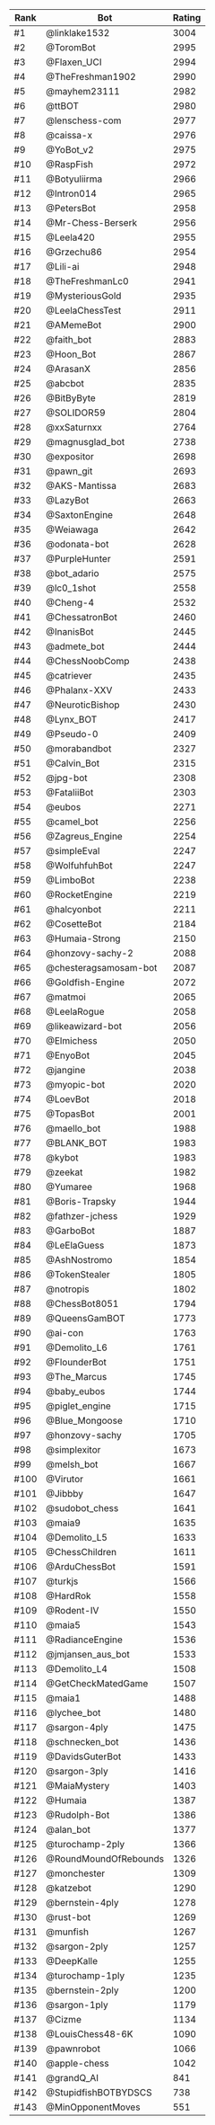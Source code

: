 Rank|Bot|Rating
---|---|---
#1|@linklake1532|3004
#2|@ToromBot|2995
#3|@Flaxen_UCI|2994
#4|@TheFreshman1902|2990
#5|@mayhem23111|2982
#6|@ttBOT|2980
#7|@lenschess-com|2977
#8|@caissa-x|2976
#9|@YoBot_v2|2975
#10|@RaspFish|2972
#11|@Botyuliirma|2966
#12|@Intron014|2965
#13|@PetersBot|2958
#14|@Mr-Chess-Berserk|2956
#15|@Leela420|2955
#16|@Grzechu86|2954
#17|@Lili-ai|2948
#18|@TheFreshmanLc0|2941
#19|@MysteriousGold|2935
#20|@LeelaChessTest|2911
#21|@AMemeBot|2900
#22|@faith_bot|2883
#23|@Hoon_Bot|2867
#24|@ArasanX|2856
#25|@abcbot|2835
#26|@BitByByte|2819
#27|@SOLIDOR59|2804
#28|@xxSaturnxx|2764
#29|@magnusglad_bot|2738
#30|@expositor|2698
#31|@pawn_git|2693
#32|@AKS-Mantissa|2683
#33|@LazyBot|2663
#34|@SaxtonEngine|2648
#35|@Weiawaga|2642
#36|@odonata-bot|2628
#37|@PurpleHunter|2591
#38|@bot_adario|2575
#39|@lc0_1shot|2558
#40|@Cheng-4|2532
#41|@ChessatronBot|2460
#42|@InanisBot|2445
#43|@admete_bot|2444
#44|@ChessNoobComp|2438
#45|@catriever|2435
#46|@Phalanx-XXV|2433
#47|@NeuroticBishop|2430
#48|@Lynx_BOT|2417
#49|@Pseudo-0|2409
#50|@morabandbot|2327
#51|@Calvin_Bot|2315
#52|@jpg-bot|2308
#53|@FataliiBot|2303
#54|@eubos|2271
#55|@camel_bot|2256
#56|@Zagreus_Engine|2254
#57|@simpleEval|2247
#58|@WolfuhfuhBot|2247
#59|@LimboBot|2238
#60|@RocketEngine|2219
#61|@halcyonbot|2211
#62|@CosetteBot|2184
#63|@Humaia-Strong|2150
#64|@honzovy-sachy-2|2088
#65|@chesteragsamosam-bot|2087
#66|@Goldfish-Engine|2072
#67|@matmoi|2065
#68|@LeelaRogue|2058
#69|@likeawizard-bot|2056
#70|@Elmichess|2050
#71|@EnyoBot|2045
#72|@jangine|2038
#73|@myopic-bot|2020
#74|@LoevBot|2018
#75|@TopasBot|2001
#76|@maello_bot|1988
#77|@BLANK_BOT|1983
#78|@kybot|1983
#79|@zeekat|1982
#80|@Yumaree|1968
#81|@Boris-Trapsky|1944
#82|@fathzer-jchess|1929
#83|@GarboBot|1887
#84|@LeElaGuess|1873
#85|@AshNostromo|1854
#86|@TokenStealer|1805
#87|@notropis|1802
#88|@ChessBot8051|1794
#89|@QueensGamBOT|1773
#90|@ai-con|1763
#91|@Demolito_L6|1761
#92|@FlounderBot|1751
#93|@The_Marcus|1745
#94|@baby_eubos|1744
#95|@piglet_engine|1715
#96|@Blue_Mongoose|1710
#97|@honzovy-sachy|1705
#98|@simplexitor|1673
#99|@melsh_bot|1667
#100|@Virutor|1661
#101|@Jibbby|1647
#102|@sudobot_chess|1641
#103|@maia9|1635
#104|@Demolito_L5|1633
#105|@ChessChildren|1611
#106|@ArduChessBot|1591
#107|@turkjs|1566
#108|@HardRok|1558
#109|@Rodent-IV|1550
#110|@maia5|1543
#111|@RadianceEngine|1536
#112|@jmjansen_aus_bot|1533
#113|@Demolito_L4|1508
#114|@GetCheckMatedGame|1507
#115|@maia1|1488
#116|@lychee_bot|1480
#117|@sargon-4ply|1475
#118|@schnecken_bot|1436
#119|@DavidsGuterBot|1433
#120|@sargon-3ply|1416
#121|@MaiaMystery|1403
#122|@Humaia|1387
#123|@Rudolph-Bot|1386
#124|@alan_bot|1377
#125|@turochamp-2ply|1366
#126|@RoundMoundOfRebounds|1326
#127|@monchester|1309
#128|@katzebot|1290
#129|@bernstein-4ply|1278
#130|@rust-bot|1269
#131|@munfish|1267
#132|@sargon-2ply|1257
#133|@DeepKalle|1255
#134|@turochamp-1ply|1235
#135|@bernstein-2ply|1200
#136|@sargon-1ply|1179
#137|@Cizme|1134
#138|@LouisChess48-6K|1090
#139|@pawnrobot|1066
#140|@apple-chess|1042
#141|@grandQ_AI|841
#142|@StupidfishBOTBYDSCS|738
#143|@MinOpponentMoves|551
